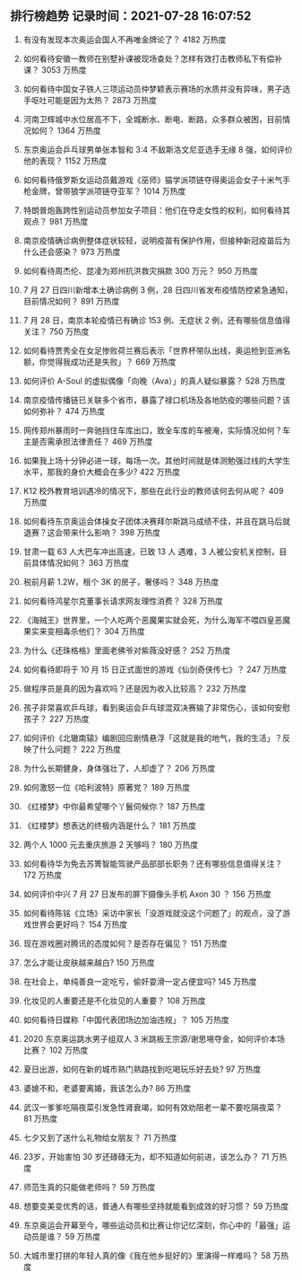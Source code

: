 
## 排行榜趋势 记录时间：2021-07-28 16:07:52
  
  1. 有没有发现本次奥运会国人不再唯金牌论了？ 4182 万热度
    
  2. 如何看待安徽一教师在别墅补课被现场查处？怎样有效打击教师私下有偿补课？ 3053 万热度
    
  3. 如何看待中国女子铁人三项运动员仲梦颖表示赛场的水质并没有异味，男子选手呕吐可能是因为太热？ 2873 万热度
    
  4. 河南卫辉城中水位居高不下，全城断水、断电、断路，众多群众被困，目前情况如何？ 1364 万热度
    
  5. 东京奥运会乒乓球男单张本智和 3:4 不敌斯洛文尼亚选手无缘 8 强，如何评价他的表现？ 1152 万热度
    
  6. 如何看待俄罗斯女运动员戴游戏《巫师》猫学派项链夺得奥运会女子十米气手枪金牌，曾带狼学派项链夺亚军？ 1014 万热度
    
  7. 特朗普炮轰跨性别运动员参加女子项目：他们在夺走女性的权利，如何看待其观点？ 981 万热度
    
  8. 南京疫情确诊病例整体症状较轻，说明疫苗有保护作用，但接种新冠疫苗后为什么还会感染？ 973 万热度
    
  9. 如何看待周杰伦、昆凌为郑州抗洪救灾捐款 300 万元？ 950 万热度
    
  10. 7 月 27 日四川新增本土确诊病例 3 例，28 日四川省发布疫情防控紧急通知，目前情况如何？ 891 万热度
    
  11. 7 月 28 日，南京本轮疫情已有确诊 153 例、无症状 2 例，还有哪些信息值得关注？ 750 万热度
    
  12. 如何看待贾秀全在女足惨败荷兰赛后表示「世界杯带队出线，奥运抢到亚洲名额，你觉得我成功还是失败」？ 669 万热度
    
  13. 如何评价 A-Soul 的虚拟偶像「向晚（Ava）」的真人疑似暴露？ 528 万热度
    
  14. 南京疫情传播链已关联多个省市，暴露了禄口机场及各地防疫的哪些问题？该如何弥补？ 474 万热度
    
  15. 网传郑州暴雨时一奔驰挡住车库出口，致全车库的车被淹，实际情况如何？车主是否需承担法律责任？ 469 万热度
    
  16. 如果我上场十分钟必进一球，每场一次。其他时间就是体测勉强过线的大学生水平，那我的身价大概会在多少? 422 万热度
    
  17. K12 校外教育培训遇冷的情况下，那些在此行业的教师该何去何从呢？ 409 万热度
    
  18. 如何看待东京奥运会体操女子团体决赛拜尔斯跳马成绩不佳，并且在跳马后就退赛？这会带来什么影响？ 398 万热度
    
  19. 甘肃一载 63 人大巴车冲出高速，已致 13 人 遇难，3 人被公安机关控制，目前具体情况如何？ 363 万热度
    
  20. 税前月薪 1.2W，租个 3K 的房子，奢侈吗？ 348 万热度
    
  21. 如何看待鸿星尔克董事长请求网友理性消费？ 328 万热度
    
  22. 《海贼王》世界里，一个人吃两个恶魔果实就会死，为什么海军不喂四皇恶魔果实来变相毒杀他们？ 304 万热度
    
  23. 为什么《还珠格格》里面老佛爷对紫薇没好感？ 252 万热度
    
  24. 如何看待即将于 10 月 15 日正式面世的游戏《仙剑奇侠传七》？ 247 万热度
    
  25. 做程序员是真的因为喜欢吗？还是因为收入比较高？ 232 万热度
    
  26. 孩子非常喜欢乒乓球，看到奥运会乒乓球混双决赛输了非常伤心，该如何安慰孩子？ 227 万热度
    
  27. 如何评价《北辙南辕》编剧回应剧情悬浮「这就是我的地气，我的生活」？反映了什么问题？ 222 万热度
    
  28. 为什么长期健身，身体强壮了，人却虚了？ 206 万热度
    
  29. 如何激怒一位《哈利波特》原著党？ 189 万热度
    
  30. 《红楼梦》中你最希望哪个丫鬟伺候你？ 187 万热度
    
  31. 《红楼梦》想表达的终极内涵是什么？ 181 万热度
    
  32. 两个人 1000 元去重庆旅游 2 天够吗？ 180 万热度
    
  33. 如何看待华为免去苏箐智能驾驶产品部部长职务？还有哪些信息值得关注？ 172 万热度
    
  34. 如何评价中兴 7 月 27 日发布的屏下摄像头手机 Axon 30 ？ 156 万热度
    
  35. 如何看待陈铭《立场》采访中家长「没游戏就没这个问题了」的观点，没了游戏世界会更好吗？ 154 万热度
    
  36. 现在游戏圈对腾讯的态度如何？是否存在偏见？ 151 万热度
    
  37. 怎么才能让皮肤越来越白? 150 万热度
    
  38. 在社会上，单纯善良一定吃亏，偷奸耍滑一定占便宜吗? 145 万热度
    
  39. 化妆见的人重要还是不化妆见的人重要？ 108 万热度
    
  40. 如何看待日媒称「中国代表团场边加油违规」？ 105 万热度
    
  41. 2020 东京奥运跳水男子组双人 3 米跳板王宗源/谢思埸夺金，如何评价本场比赛？ 102 万热度
    
  42. 夏日出游，如何在新的城市熟门熟路找到吃喝玩乐好去处? 97 万热度
    
  43. 婆媳不和，老婆要离婚，我该怎么办? 86 万热度
    
  44. 武汉一爹爹吃隔夜菜引发急性肾衰竭，如何有效劝阻老一辈不要吃隔夜菜？ 81 万热度
    
  45. 七夕又到了送什么礼物给女朋友？ 71 万热度
    
  46. 23岁，开始害怕 30 岁还碌碌无为，却不知道如何前进，该怎么办？ 71 万热度
    
  47. 师范生真的只能做老师吗？ 59 万热度
    
  48. 想要变美变优秀的话，普通人有哪些坚持就能看到成效的好习惯？ 59 万热度
    
  49. 东京奥运会开幕至今，哪些运动员和比赛让你记忆深刻，你心中的「最强」运动员是谁？ 59 万热度
    
  50. 大城市里打拼的年轻人真的像《我在他乡挺好的》里演得一样难吗？ 58 万热度
    